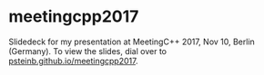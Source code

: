 # meetingcpp2017

Slidedeck for my presentation at MeetingC++ 2017, Nov 10, Berlin (Germany). To view the slides, dial over to [psteinb.github.io/meetingcpp2017](https://psteinb.github.io/meetingcpp2017).

